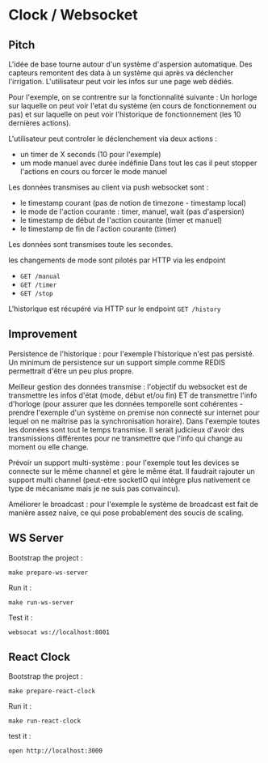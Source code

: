 # Clock / Websocket

## Pitch

L'idée de base tourne autour d'un système d'aspersion automatique. Des capteurs remontent
des data à un système qui après va déclencher l'irrigation. L'utilisateur peut voir les infos sur une page web dédiés.

Pour l'exemple, on se contrentre sur la fonctionnalité suivante : 
Un horloge sur laquelle on peut voir l'etat du système (en cours de fonctionnement ou pas) et sur laquelle on 
peut voir l'historique de fonctionnement (les 10 dernières actions).

L'utilisateur peut controler le déclenchement via deux actions : 
 - un timer de X seconds (10 pour l'exemple)
 - um mode manuel avec durée indéfinie
Dans tout les cas il peut stopper l'actions en cours ou forcer le mode manuel

Les données transmises au client via push websocket sont : 
 - le timestamp courant (pas de notion de timezone - timestamp local)
 - le mode de l'action courante : timer, manuel, wait (pas d'aspersion)
 - le timestamp de début de l'action courante (timer et manuel)
 - le timestamp de fin de l'action courante (timer)

Les données sont transmises toute les secondes.

les changements de mode sont pilotés par HTTP via les endpoint 
 - `GET /manual`
 - `GET /timer`
 - `GET /stop`

L'historique est récupéré via HTTP sur le endpoint `GET /history`



## Improvement

Persistence de l'historique : pour l'exemple l'historique n'est pas persisté. Un minimum de persistence sur un support simple comme REDIS
permettrait d'être un peu plus propre.

Meilleur gestion des données transmise : l'objectif du websocket est de transmettre les infos d'état (mode, début et/ou fin) ET 
de transmettre l'info d'horloge (pour assurer que les données temporelle sont cohérentes - prendre l'exemple d'un système on premise non connecté sur internet pour lequel on ne maîtrise pas la synchronisation horaire). Dans l'exemple toutes les données sont tout le temps transmise.
Il serait judicieux d'avoir des transmissions différentes pour ne transmettre que l'info qui change au moment ou elle change.

Prévoir un support multi-système : pour l'exemple tout les devices se connecte sur le même channel et gère le même état.
Il faudrait rajouter un support multi channel (peut-etre socketIO qui intègre plus nativement ce type de mécanisme mais je ne suis pas convaincu). 

Améliorer le broadcast : pour l'exemple le système de broadcast est fait de manière assez naive, ce qui pose probablement des soucis de scaling.



## WS Server

Bootstrap the project :
```shell
make prepare-ws-server
```
Run it :
```shell
make run-ws-server
```

Test it :
```shell
websocat ws://localhost:8001
```

## React Clock

Bootstrap the project :
```shell
make prepare-react-clock
```

Run it :
```shell
make run-react-clock
```

test it :
```shell
open http://localhost:3000
```
